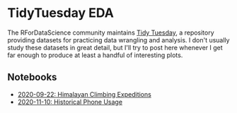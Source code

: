 # TidyTuesday EDA

The RForDataScience community maintains [Tidy
Tuesday](https://github.com/rfordatascience/tidytuesday), a repository
providing datasets for practicing data wrangling and analysis.  I don't usually
study these datasets in great detail, but I'll try to post here whenever I get
far enough to produce at least a handful of interesting plots.

## Notebooks

* [2020-09-22: Himalayan Climbing Expeditions](https://nbviewer.jupyter.org/github/zgana/tidytuesday/blob/main/2020/2020-09-22.ipynb)
* [2020-11-10: Historical Phone Usage](https://nbviewer.jupyter.org/github/zgana/tidytuesday/blob/main/2020/2020-11-10.ipynb)